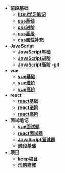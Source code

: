 - **前段基础**
  - [**html学习笔记**](./html/html.md)
  - [**css基础**](./css笔记/css基础.md)
  - [**css进阶**](./css笔记/css进阶.md)
  - [**css高级**](./css笔记/css高级.md)
  - [**css属性补充**](./css笔记/css属性补充.md)
- **JavaScript**
  - [**JavaScript基础**](./javascript/js基础.md)
  - [**JavaScript进阶**](./javascript/js进阶.md)
  - [**JavaScript高阶**](./javascript/js高级.md)
-[**git**](./git使用笔记/笔记.md)
- **vue**
  - [**vue基础**](#)
  - [**vue进阶**](#)
  - [**vue高阶**](#)
- **react**
  - [**react基础**](./react/react基础.md)
  - [**react进阶**](#)
  - [**react高阶**](#)
- **面试笔记**
    - [**vue面试题**](./面试题/vue面试.md)
    - [**react面试题**](./面试题/react面试.md)
    - [**JavaScript面试题**](./面试题/javascript面试.md)
    - [**前段基础**](./面试题/前段基础面试.md)
- **项目**
  - [**keep项目**](https://gitee.com/f1927865184/xuan-su-loves-learning)
  - [**乐购商城**](https://gitee.com/f1927865184/xuan-su-loves-learning)

